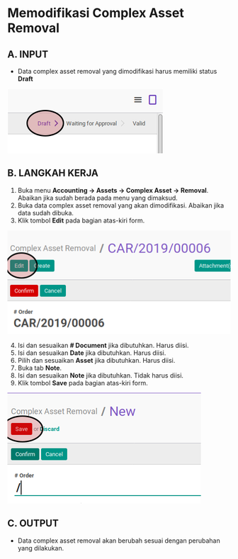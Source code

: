 # Memodifikasi Complex Asset Removal

## A. INPUT

* Data complex asset removal yang dimodifikasi harus memiliki status **Draft**

![](../../img/complex-asset-removal/status-draft.png)

## B. LANGKAH KERJA

1. Buka menu **Accounting -> Assets -> Complex Asset -> Removal**. Abaikan jika sudah berada pada menu yang dimaksud.
2. Buka data complex asset removal yang akan dimodifikasi. Abaikan jika data sudah dibuka.
3. Klik tombol **Edit** pada bagian atas-kiri form.

![](../../img/complex-asset-removal/tombol-edit.png)

4. Isi dan sesuaikan **# Document** jika dibutuhkan. Harus diisi.
5. Isi dan sesuaikan **Date** jika dibutuhkan. Harus diisi.
6. Pilih dan sesuaikan **Asset** jika dibutuhkan. Harus diisi.
7. Buka tab **Note**.
8. Isi dan sesuaikan **Note** jika dibutuhkan. Tidak harus diisi.
9. Klik tombol **Save** pada bagian atas-kiri form.

![](../../img/complex-asset-removal/tombol-simpan.png)

## C. OUTPUT

* Data complex asset removal akan berubah sesuai dengan perubahan yang dilakukan.
